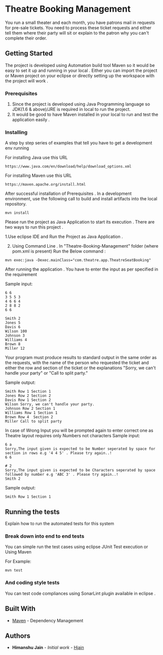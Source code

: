 # Theatre Booking Management

You run a small theater and each month, you have patrons mail in requests for pre-sale tickets.  You need to process these ticket requests and either tell them where their party will sit or explain to the patron why you can't complete their order.

## Getting Started

The project is developed using Automation build tool Maven so it would be easy to set it up and running in your local . Either you can import the project or Maven project on your eclipse or directly setting up the workspace with the project will work . 

### Prerequisites

1. Since the project is developed using Java Programming language so JDK(1.6 & above)/JRE is required in local to run the project.
2. It would be good to have Maven installed in your local to run and test the application easily .

### Installing

A step by step series of examples that tell you have to get a development env running

For installing Java use this URL 

```
https://www.java.com/en/download/help/download_options.xml
```

For installing Maven use this URL 

```
https://maven.apache.org/install.html
```

After successful installation of Prerequisites . In a development environment, use the following call to build and install artifacts into the local repository.

```
mvn install
```
Please run the project as Java Application to start its execution .
There are two ways to run this project . 

1.Use eclipse IDE and Run the Project as Java Application .

2. Using Command Line . In "Theatre-Booking-Management" folder (where pom.xml is present) 
   Run the Below command :

```
mvn exec:java -Dexec.mainClass="com.theatre.app.TheatreSeatBooking"
```
After running the application . You have to enter the input as per specified in the requirement 

Sample input:

```
6 6
3 5 5 3
4 6 6 4
2 8 8 2
6 6

Smith 2
Jones 5
Davis 6
Wilson 100
Johnson 3
Williams 4
Brown 8
Miller 12
```
Your program must produce results to standard output in the same order as the requests, with the name of the person who requested the ticket and either the row and section of the ticket or the explanations "Sorry, we can't handle your party" or "Call to split party."

Sample output:

```
Smith Row 1 Section 1
Jones Row 2 Section 2
Davis Row 1 Section 2
Wilson Sorry, we can't handle your party.
Johnson Row 2 Section 1
Williams Row 1 Section 1
Brown Row 4  Section 2
Miller Call to split party
```
In case of Wrong Input you will be prompted again to enter correct one as Theatre layout requires only Numbers not characters 
Sample input:

```
6 a
Sorry,The input given is expected to be Number seperated by space for section in rows e.g '4 4 5' . Please try again..!
6 6 

# 2
Sorry,The input given is expected to be Characters seperated by space followed by number e.g 'ABC 3' . Please try again..!
Smith 2
```
Sample output:

```
Smith Row 1 Section 1
```

## Running the tests

Explain how to run the automated tests for this system

### Break down into end to end tests

You can simple run the test cases using eclipse JUnit Test execution or Using Maven

For Example:

```
mvn test
```

### And coding style tests

You can test code compliances using SonarLint plugin available in eclipse .

## Built With

* [Maven](https://maven.apache.org/) - Dependency Management

## Authors

* **Himanshu Jain** - *Initial work* - [Hjain](https://github.com/Hjain03)
